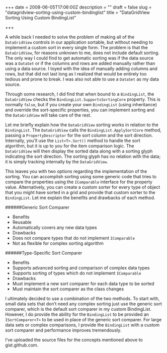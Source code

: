 +++
date = 2008-06-05T17:06:00Z
description = ""
draft = false
slug = "datagridview-sorting-using-custom-bindinglist"
title = "DataGridView Sorting Using Custom BindingList<T>"

+++


A while back I needed to solve the problem of making all of the `DataGridView` controls in our application sortable, but without needing to implement a custom sort in every single form. The problem is that the `DataGridView`, for reasons unknown to me, does not include default sorting. The only way I could find to get automatic sorting was if the data source was a `DataSet` or if the columns and rows are added manually rather than using a data source. I toyed with the idea of manually adding columns and rows, but that did not last long as I realized that would be entirely too tedious and prone to break. I was also not able to use a `DataSet` as my data source.

Through some research, I did find that when bound to a `BindingList`, the `DataGridView` checks the `BindingList.SupportsSortingCore` property. This is normally `false`, but if you create your own `BindingList` (using inheritance) and override the sort-specific properties, you can implement sorting and the `DataGridView` will take care of the rest.

Let me briefly explain how the `DataGridView` sorting works in relation to the `BindingList`. The `DataGridView` calls the `BindingList.ApplySortCore` method, passing a `PropertyDescriptor` for the sort column and the sort direction. Internally, you’ll use the `List<T>.Sort()` method to handle the sort algorithm, but it is up to you for the item comparison logic. The `DataGridView` will then display the sorted data along with a sorting glyph indicating the sort direction. The sorting glyph has no relation with the data; it is simply tracking internally by the `DataGridView`.

This leaves you with two options regarding the implementation of the sorting. You can accomplish sorting using some generic code that tries to compare the properties using the `IComparable` interface for the property value. Alternatively, you can create a custom sorter for every type of object that you might have sorted in a grid and provide that custom sorter to the `BindingList`. Let me explain the benefits and drawbacks of each method.

######Generic Sort Comparer

* Benefits
 * Reusable
 * Automatically covers any new data types
* Drawbacks
 * Does not compare types that do not implement `IComparable`
 * Not as flexible for complex sorting algorithm

######Type-Specific Sort Comparer

* Benefits
 * Supports advanced sorting and comparison of complex data types
 * Supports sorting of types which do not implement `IComparable`
* Drawbacks
 * Must implement a new sort comparer for each data type to be sorted
 * Must maintain the sort comparer as the class changes

I ultimately decided to use a combination of the two methods. To start with, small data sets that don’t need any complex sorting just use the generic sort comparer, which is the default sort comparer in my custom BindingList. However, I do provide the ability for the `BindingList` to be provided an `ISortComparer<T>` to be used in place of the generic sort comparer. For large data sets or complex comparisons, I provide the `BindingList` with a custom sort comparer and performance improves tremendously.

I’ve uploaded the source files for the concepts mentioned above to gist.github.com.

<script src="https://gist.github.com/jsmarble/a5bf0ededd2df968ea189fea81233472.js"></script>

